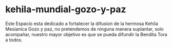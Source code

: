 # kehila-mundial-gozo-y-paz
Este Espacio esta dedicado a fortalecer la difusion de la hermosa Kehila Mesianica Gozo y paz, no pretendemos de ninguna manera suplantar, solo acompañar, nuestro mayor objetivo es que se pueda difundir la Bendita Tora a todos. 
